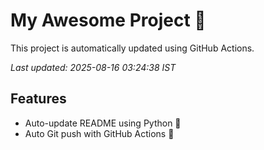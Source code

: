# My Awesome Project 🚀

This project is automatically updated using GitHub Actions.

_Last updated: 2025-08-16 03:24:38 IST_

## Features
- Auto-update README using Python 🐍
- Auto Git push with GitHub Actions 🤖
